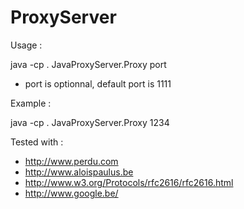 ProxyServer
===========

Usage :

java -cp . JavaProxyServer.Proxy port
- port is optionnal, default port is 1111

Example :

java -cp . JavaProxyServer.Proxy 1234


Tested with :

- http://www.perdu.com
- http://www.aloispaulus.be
- http://www.w3.org/Protocols/rfc2616/rfc2616.html
- http://www.google.be/
